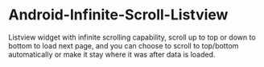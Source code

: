 Android-Infinite-Scroll-Listview
================================

Listview widget with infinite scrolling capability, scroll up to top or down to bottom to load next page, and you can choose to scroll to top/bottom automatically or make it stay where it was after data is loaded.
